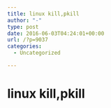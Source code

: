 ```yaml
---
title: linux kill,pkill
author: "-"
type: post
date: 2016-06-03T04:24:01+00:00
url: /?p=9037
categories:
  - Uncategorized

---
```

# linux kill,pkill

